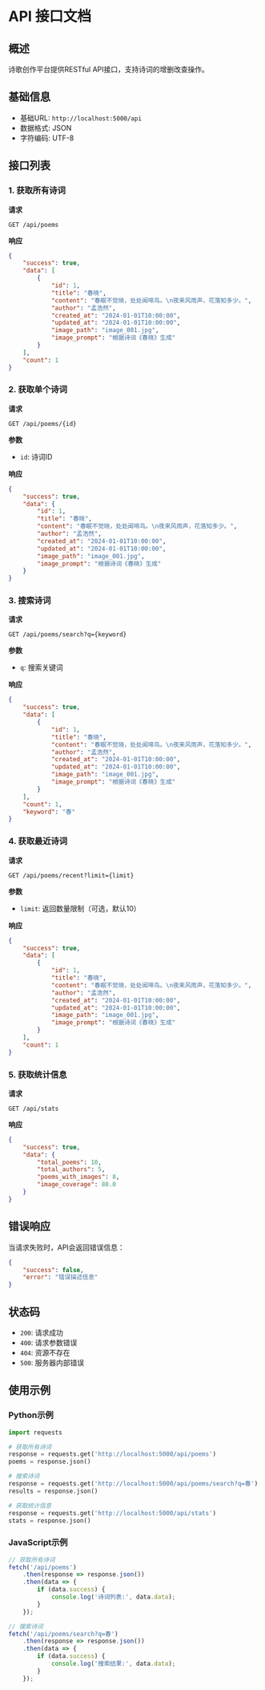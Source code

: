 # API 接口文档

## 概述

诗歌创作平台提供RESTful API接口，支持诗词的增删改查操作。

## 基础信息

- 基础URL: `http://localhost:5000/api`
- 数据格式: JSON
- 字符编码: UTF-8

## 接口列表

### 1. 获取所有诗词

**请求**
```
GET /api/poems
```

**响应**
```json
{
    "success": true,
    "data": [
        {
            "id": 1,
            "title": "春晓",
            "content": "春眠不觉晓，处处闻啼鸟。\n夜来风雨声，花落知多少。",
            "author": "孟浩然",
            "created_at": "2024-01-01T10:00:00",
            "updated_at": "2024-01-01T10:00:00",
            "image_path": "image_001.jpg",
            "image_prompt": "根据诗词《春晓》生成"
        }
    ],
    "count": 1
}
```

### 2. 获取单个诗词

**请求**
```
GET /api/poems/{id}
```

**参数**
- `id`: 诗词ID

**响应**
```json
{
    "success": true,
    "data": {
        "id": 1,
        "title": "春晓",
        "content": "春眠不觉晓，处处闻啼鸟。\n夜来风雨声，花落知多少。",
        "author": "孟浩然",
        "created_at": "2024-01-01T10:00:00",
        "updated_at": "2024-01-01T10:00:00",
        "image_path": "image_001.jpg",
        "image_prompt": "根据诗词《春晓》生成"
    }
}
```

### 3. 搜索诗词

**请求**
```
GET /api/poems/search?q={keyword}
```

**参数**
- `q`: 搜索关键词

**响应**
```json
{
    "success": true,
    "data": [
        {
            "id": 1,
            "title": "春晓",
            "content": "春眠不觉晓，处处闻啼鸟。\n夜来风雨声，花落知多少。",
            "author": "孟浩然",
            "created_at": "2024-01-01T10:00:00",
            "updated_at": "2024-01-01T10:00:00",
            "image_path": "image_001.jpg",
            "image_prompt": "根据诗词《春晓》生成"
        }
    ],
    "count": 1,
    "keyword": "春"
}
```

### 4. 获取最近诗词

**请求**
```
GET /api/poems/recent?limit={limit}
```

**参数**
- `limit`: 返回数量限制（可选，默认10）

**响应**
```json
{
    "success": true,
    "data": [
        {
            "id": 1,
            "title": "春晓",
            "content": "春眠不觉晓，处处闻啼鸟。\n夜来风雨声，花落知多少。",
            "author": "孟浩然",
            "created_at": "2024-01-01T10:00:00",
            "updated_at": "2024-01-01T10:00:00",
            "image_path": "image_001.jpg",
            "image_prompt": "根据诗词《春晓》生成"
        }
    ],
    "count": 1
}
```

### 5. 获取统计信息

**请求**
```
GET /api/stats
```

**响应**
```json
{
    "success": true,
    "data": {
        "total_poems": 10,
        "total_authors": 5,
        "poems_with_images": 8,
        "image_coverage": 80.0
    }
}
```

## 错误响应

当请求失败时，API会返回错误信息：

```json
{
    "success": false,
    "error": "错误描述信息"
}
```

## 状态码

- `200`: 请求成功
- `400`: 请求参数错误
- `404`: 资源不存在
- `500`: 服务器内部错误

## 使用示例

### Python示例

```python
import requests

# 获取所有诗词
response = requests.get('http://localhost:5000/api/poems')
poems = response.json()

# 搜索诗词
response = requests.get('http://localhost:5000/api/poems/search?q=春')
results = response.json()

# 获取统计信息
response = requests.get('http://localhost:5000/api/stats')
stats = response.json()
```

### JavaScript示例

```javascript
// 获取所有诗词
fetch('/api/poems')
    .then(response => response.json())
    .then(data => {
        if (data.success) {
            console.log('诗词列表:', data.data);
        }
    });

// 搜索诗词
fetch('/api/poems/search?q=春')
    .then(response => response.json())
    .then(data => {
        if (data.success) {
            console.log('搜索结果:', data.data);
        }
    });
```
